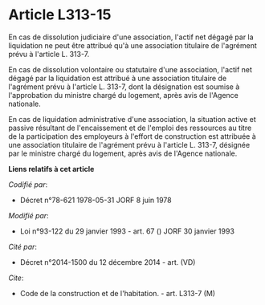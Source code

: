 # Article L313-15

En cas de dissolution judiciaire d'une association, l'actif net dégagé par la liquidation ne peut être attribué qu'à une
association titulaire de l'agrément prévu à l'article L. 313-7.

En cas de dissolution volontaire ou statutaire d'une association, l'actif net dégagé par la liquidation est attribué à une
association titulaire de l'agrément prévu à l'article L. 313-7, dont la désignation est soumise à l'approbation du ministre
chargé du logement, après avis de l'Agence nationale.

En cas de liquidation administrative d'une association, la situation active et passive résultant de l'encaissement et de
l'emploi des ressources au titre de la participation des employeurs à l'effort de construction est attribuée à une
association titulaire de l'agrément prévu à l'article L. 313-7, désignée par le ministre chargé du logement, après avis de
l'Agence nationale.

**Liens relatifs à cet article**

_Codifié par_:

  - Décret n°78-621 1978-05-31 JORF 8 juin 1978

_Modifié par_:

  - Loi n°93-122 du 29 janvier 1993 - art. 67 () JORF 30 janvier 1993

_Cité par_:

  - Décret n°2014-1500 du 12 décembre 2014 - art. (VD)

_Cite_:

  - Code de la construction et de l'habitation. - art. L313-7 (M)
